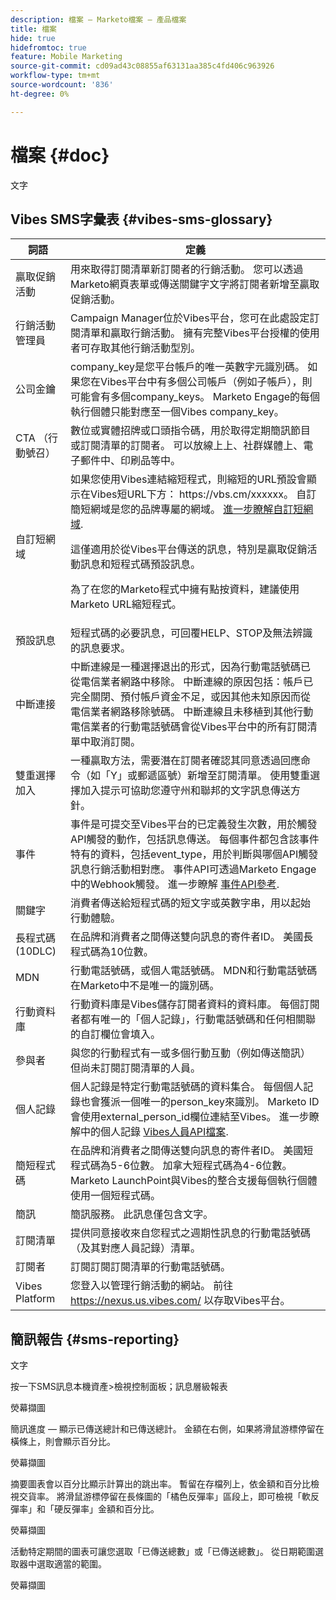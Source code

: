 ```yaml
---
description: 檔案 — Marketo檔案 — 產品檔案
title: 檔案
hide: true
hidefromtoc: true
feature: Mobile Marketing
source-git-commit: cd09ad43c08855af63131aa385c4fd406c963926
workflow-type: tm+mt
source-wordcount: '836'
ht-degree: 0%

---
```


# 檔案 {#doc}

文字

## Vibes SMS字彙表 {#vibes-sms-glossary}

<table>
<thead>
  <tr>
    <th>詞語</th>
    <th>定義</th>
  </tr>
</thead>
<tbody>
  <tr>
    <td>贏取促銷活動</td>
    <td>用來取得訂閱清單新訂閱者的行銷活動。 您可以透過Marketo網頁表單或傳送關鍵字文字將訂閱者新增至贏取促銷活動。</td>
  </tr>
  <tr>
    <td>行銷活動管理員</td>
    <td>Campaign Manager位於Vibes平台，您可在此處設定訂閱清單和贏取行銷活動。 擁有完整Vibes平台授權的使用者可存取其他行銷活動型別。</td>
  </tr>
  <tr>
    <td>公司金鑰</td>
    <td>company_key是您平台帳戶的唯一英數字元識別碼。 如果您在Vibes平台中有多個公司帳戶（例如子帳戶），則可能會有多個company_keys。 Marketo Engage的每個執行個體只能對應至一個Vibes company_key。</td>
  </tr>
  <tr>
    <td>CTA （行動號召）</td>
    <td>數位或實體招牌或口頭指令碼，用於取得定期簡訊節目或訂閱清單的訂閱者。 可以放線上上、社群媒體上、電子郵件中、印刷品等中。</td>
  </tr>
  <tr>
    <td>自訂短網域</td>
    <td>如果您使用Vibes連結縮短程式，則縮短的URL預設會顯示在Vibes短URL下方： https://vbs.cm/xxxxxx。 自訂簡短網域是您的品牌專屬的網域。 <a href="https://developer-platform.vibes.com/docs/creating-a-custom-short-domain">進一步瞭解自訂短網域</a>.<p>
    這僅適用於從Vibes平台傳送的訊息，特別是贏取促銷活動訊息和短程式碼預設訊息。<p>
    為了在您的Marketo程式中擁有點按資料，建議使用Marketo URL縮短程式。</td>
  </tr>
  <tr>
    <td>預設訊息</td>
    <td>短程式碼的必要訊息，可回覆HELP、STOP及無法辨識的訊息要求。</td>
  </tr>
  <tr>
    <td>中斷連接</td>
    <td>中斷連線是一種選擇退出的形式，因為行動電話號碼已從電信業者網路中移除。 中斷連線的原因包括：帳戶已完全關閉、預付帳戶資金不足，或因其他未知原因而從電信業者網路移除號碼。 中斷連線且未移植到其他行動電信業者的行動電話號碼會從Vibes平台中的所有訂閱清單中取消訂閱。</td>
  </tr>
  <tr>
    <td>雙重選擇加入</td>
    <td>一種贏取方法，需要潛在訂閱者確認其同意透過回應命令（如「Y」或郵遞區號）新增至訂閱清單。 使用雙重選擇加入提示可協助您遵守州和聯邦的文字訊息傳送方針。</td>
  </tr>
  <tr>
    <td>事件</td>
    <td>事件是可提交至Vibes平台的已定義發生次數，用於觸發API觸發的動作，包括訊息傳送。 每個事件都包含該事件特有的資料，包括event_type，用於判斷與哪個API觸發訊息行銷活動相對應。 事件API可透過Marketo Engage中的Webhook觸發。 進一步瞭解 <a href="https://developer-platform.vibes.com/reference/event-api">事件API參考</a>.</td>
  </tr>
  <tr>
    <td>關鍵字</td>
    <td>消費者傳送給短程式碼的短文字或英數字串，用以起始行動體驗。</td>
  </tr>
  <tr>
    <td>長程式碼(10DLC)</td>
    <td>在品牌和消費者之間傳送雙向訊息的寄件者ID。 美國長程式碼為10位數。</td>
  </tr>
  <tr>
    <td>MDN</td>
    <td>行動電話號碼，或個人電話號碼。 MDN和行動電話號碼在Marketo中不是唯一的識別碼。</td>
  </tr>
  <tr>
    <td>行動資料庫</td>
    <td>行動資料庫是Vibes儲存訂閱者資料的資料庫。 每個訂閱者都有唯一的「個人記錄」，行動電話號碼和任何相關聯的自訂欄位會填入。</td>
  </tr>
  <tr>
    <td>參與者</td>
    <td>與您的行動程式有一或多個行動互動（例如傳送簡訊）但尚未訂閱訂閱清單的人員。</td>
  </tr>
  <tr>
    <td>個人記錄</td>
    <td>個人記錄是特定行動電話號碼的資料集合。 每個個人記錄也會獲派一個唯一的person_key來識別。 Marketo ID會使用external_person_id欄位連結至Vibes。 進一步瞭解中的個人記錄 <a href="https://developer-platform.vibes.com/reference/person-api">Vibes人員API檔案</a>.</td>
  </tr>
  <tr>
    <td>簡短程式碼</td>
    <td>在品牌和消費者之間傳送雙向訊息的寄件者ID。 美國短程式碼為5-6位數。 加拿大短程式碼為4-6位數。 Marketo LaunchPoint與Vibes的整合支援每個執行個體使用一個短程式碼。</td>
  </tr>
  <tr>
    <td>簡訊</td>
    <td>簡訊服務。 此訊息僅包含文字。</td>
  </tr>
  <tr>
    <td>訂閱清單</td>
    <td>提供同意接收來自您程式之週期性訊息的行動電話號碼（及其對應人員記錄）清單。</td>
  </tr>
  <tr>
    <td>訂閱者</td>
    <td>訂閱訂閱訂閱清單的行動電話號碼。</td>
  </tr>
  <tr>
    <td>Vibes Platform</td>
    <td>您登入以管理行銷活動的網站。 前往 <a href="https://nexus.us.vibes.com/">https://nexus.us.vibes.com/</a> 以存取Vibes平台。</td>
  </tr>
</tbody>
</table>

## 簡訊報告 {#sms-reporting}

文字

按一下SMS訊息本機資產>檢視控制面板；訊息層級報表

熒幕擷圖

簡訊進度 — 顯示已傳送總計和已傳送總計。 金額在右側，如果將滑鼠游標停留在橫條上，則會顯示百分比。

熒幕擷圖

摘要圖表會以百分比顯示計算出的跳出率。 暫留在存檔列上，依金額和百分比檢視交貨率。 將滑鼠游標停留在長條圖的「橘色反彈率」區段上，即可檢視「軟反彈率」和「硬反彈率」金額和百分比。

熒幕擷圖

活動特定期間的圖表可讓您選取「已傳送總數」或「已傳送總數」。 從日期範圍選取器中選取適當的範圍。

熒幕擷圖

